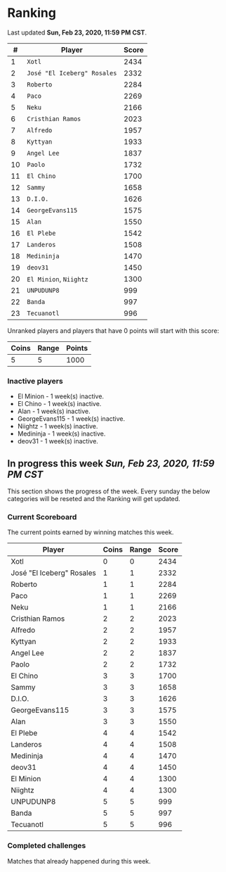 # Ranking

Last updated **Sun, Feb 23, 2020, 11:59 PM CST**.

|#|Player|Score|
|-|------|-----|
|1|`Xotl`|2434|
|2|`José "El Iceberg" Rosales`|2332|
|3|`Roberto`|2284|
|4|`Paco`|2269|
|5|`Neku`|2166|
|6|`Cristhian Ramos`|2023|
|7|`Alfredo`|1957|
|8|`Kyttyan`|1933|
|9|`Angel Lee`|1837|
|10|`Paolo`|1732|
|11|`El Chino`|1700|
|12|`Sammy`|1658|
|13|`D.I.O.`|1626|
|14|`GeorgeEvans115`|1575|
|15|`Alan`|1550|
|16|`El Plebe`|1542|
|17|`Landeros`|1508|
|18|`Medininja`|1470|
|19|`deov31`|1450|
|20|`El Minion`, `Niightz`|1300|
|21|`UNPUDUNP8`|999|
|22|`Banda`|997|
|23|`Tecuanotl`|996|

Unranked players and players that have 0 points will start with this score:

|Coins|Range|Points|
|-----|-----|------|
|5|5|1000|

### Inactive players
* El Minion - 1 week(s) inactive.
* El Chino - 1 week(s) inactive.
* Alan - 1 week(s) inactive.
* GeorgeEvans115 - 1 week(s) inactive.
* Niightz - 1 week(s) inactive.
* Medininja - 1 week(s) inactive.
* deov31 - 1 week(s) inactive.

## In progress this week *Sun, Feb 23, 2020, 11:59 PM CST*
This section shows the progress of the week. Every sunday the below categories will be reseted and the Ranking will get updated.

### Current Scoreboard
The current points earned by winning matches this week.

|Player|Coins|Range|Score|
|------|-----|-----|-----|
|Xotl|0|0|2434|
|José "El Iceberg" Rosales|1|1|2332|
|Roberto|1|1|2284|
|Paco|1|1|2269|
|Neku|1|1|2166|
|Cristhian Ramos|2|2|2023|
|Alfredo|2|2|1957|
|Kyttyan|2|2|1933|
|Angel Lee|2|2|1837|
|Paolo|2|2|1732|
|El Chino|3|3|1700|
|Sammy|3|3|1658|
|D.I.O.|3|3|1626|
|GeorgeEvans115|3|3|1575|
|Alan|3|3|1550|
|El Plebe|4|4|1542|
|Landeros|4|4|1508|
|Medininja|4|4|1470|
|deov31|4|4|1450|
|El Minion|4|4|1300|
|Niightz|4|4|1300|
|UNPUDUNP8|5|5|999|
|Banda|5|5|997|
|Tecuanotl|5|5|996|

### Completed challenges
Matches that already happened during this week.


